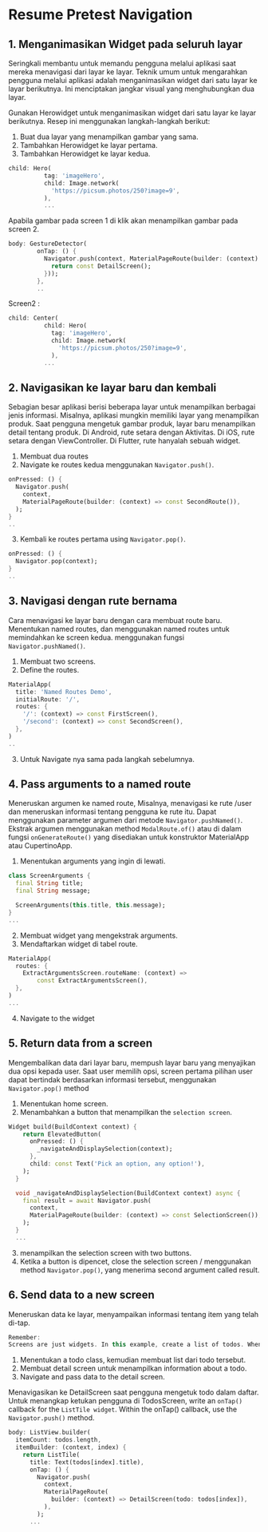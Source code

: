 # Resume Pretest Navigation 

## 1. Menganimasikan Widget pada seluruh layar
Seringkali membantu untuk memandu pengguna melalui aplikasi saat mereka menavigasi dari layar ke layar. Teknik umum untuk mengarahkan pengguna melalui aplikasi adalah menganimasikan widget dari satu layar ke layar berikutnya. Ini menciptakan jangkar visual yang menghubungkan dua layar.

Gunakan Herowidget untuk menganimasikan widget dari satu layar ke layar berikutnya. Resep ini menggunakan langkah-langkah berikut:

1. Buat dua layar yang menampilkan gambar yang sama.
2. Tambahkan Herowidget ke layar pertama.
3. Tambahkan Herowidget ke layar kedua.

```dart
child: Hero(
          tag: 'imageHero',
          child: Image.network(
            'https://picsum.photos/250?image=9',
          ),
          ...
```
Apabila gambar pada screen 1 di klik akan menampilkan gambar pada screen 2.
```dart
body: GestureDetector(
        onTap: () {
          Navigator.push(context, MaterialPageRoute(builder: (context) {
            return const DetailScreen();
          }));
        },
        ..
```
Screen2 : 
```dart
child: Center(
          child: Hero(
            tag: 'imageHero',
            child: Image.network(
              'https://picsum.photos/250?image=9',
            ),
          ...
```

## 2. Navigasikan ke layar baru dan kembali
Sebagian besar aplikasi berisi beberapa layar untuk menampilkan berbagai jenis informasi. Misalnya, aplikasi mungkin memiliki layar yang menampilkan produk. Saat pengguna mengetuk gambar produk, layar baru menampilkan detail tentang produk. 
Di Android, rute setara dengan Aktivitas. Di iOS, rute setara dengan ViewController. Di Flutter, rute hanyalah sebuah widget.

1. Membuat dua routes
2. Navigate ke routes kedua menggunakan ``Navigator.push()``.
```dart
onPressed: () {
  Navigator.push(
    context,
    MaterialPageRoute(builder: (context) => const SecondRoute()),
  );
}
..
```
3. Kembali ke routes pertama using ``Navigator.pop()``.
```dart
onPressed: () {
  Navigator.pop(context);
}
..
```
## 3. Navigasi dengan rute bernama
Cara menavigasi ke layar baru dengan cara membuat route baru. Menentukan named routes, dan menggunakan named routes untuk memindahkan ke screen kedua. menggunakan fungsi ``Navigator.pushNamed()``.
1. Membuat two screens.
2. Define the routes.
```dart
MaterialApp(
  title: 'Named Routes Demo',
  initialRoute: '/',
  routes: {
    '/': (context) => const FirstScreen(),
    '/second': (context) => const SecondScreen(),
  },
)
..
```
3. Untuk Navigate nya sama pada langkah sebelumnya.


## 4. Pass arguments to a named route
Meneruskan argumen ke named route, Misalnya, menavigasi ke rute /user dan meneruskan informasi tentang pengguna ke rute itu. Dapat menggunakan parameter argumen dari metode ``Navigator.pushNamed()``. Ekstrak argumen menggunakan method ``ModalRoute.of()`` atau di dalam fungsi ``onGenerateRoute()`` yang disediakan untuk konstruktor MaterialApp atau CupertinoApp.
1. Menentukan arguments yang ingin di lewati.
```dart
class ScreenArguments {
  final String title;
  final String message;

  ScreenArguments(this.title, this.message);
}
...
```
2. Membuat widget yang mengekstrak arguments.
3. Mendaftarkan widget di tabel route.
```dart
MaterialApp(
  routes: {
    ExtractArgumentsScreen.routeName: (context) =>
        const ExtractArgumentsScreen(),
  },
)
...
```
4. Navigate to the widget


## 5. Return data from a screen
Mengembalikan data dari layar baru, mempush layar baru yang menyajikan dua opsi kepada user. Saat user memilih opsi, screen pertama pilihan user dapat bertindak berdasarkan informasi tersebut, menggunakan ``Navigator.pop()`` method
1. Menentukan home screen.
2. Menambahkan a button that menampilkan the ``selection screen``.
```dart
Widget build(BuildContext context) {
    return ElevatedButton(
      onPressed: () {
        _navigateAndDisplaySelection(context);
      },
      child: const Text('Pick an option, any option!'),
    );
  }

  void _navigateAndDisplaySelection(BuildContext context) async {
    final result = await Navigator.push(
      context,
      MaterialPageRoute(builder: (context) => const SelectionScreen()),
    );
  }
  ...
  ```
  3. menampilkan the selection screen with two buttons.
  4. Ketika a button is dipencet, close the selection screen /
  menggunakan method ``Navigator.pop()``, yang menerima second argument called result.


## 6. Send data to a new screen
Meneruskan data ke layar, menyampaikan informasi tentang item yang telah di-tap.

```dart
Remember: 
Screens are just widgets. In this example, create a list of todos. When a todo is tapped, navigate to a new screen (widget) that displays information about the todo.
```
1. Menentukan a todo class, kemudian membuat list dari todo tersebut.
2. Membuat detail screen untuk menampilkan information about a todo.
3. Navigate and pass data to the detail screen.

Menavigasikan ke DetailScreen saat pengguna mengetuk todo dalam daftar. Untuk menangkap ketukan pengguna di TodosScreen, write an ``onTap()`` callback for the ``ListTile widget``. Within the onTap() callback, use the ``Navigator.push()`` method.
```dart
body: ListView.builder(
  itemCount: todos.length,
  itemBuilder: (context, index) {
    return ListTile(
      title: Text(todos[index].title),
      onTap: () {
        Navigator.push(
          context,
          MaterialPageRoute(
            builder: (context) => DetailScreen(todo: todos[index]),
          ),
        );
      ...
```

